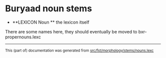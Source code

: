 # Buryaad noun stems

* **LEXICON Noun ** the lexicon itself

There are some names here, they should eventually
be moved to bxr-propernouns.lexc

* * *

<small>This (part of) documentation was generated from [src/fst/morphology/stems/nouns.lexc](https://github.com/giellalt/lang-bxr/blob/main/src/fst/morphology/stems/nouns.lexc)</small>
